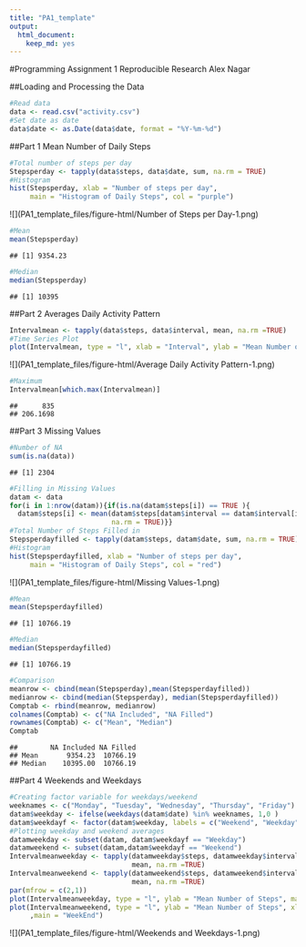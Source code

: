 ```yaml
---
title: "PA1_template"
output: 
  html_document: 
    keep_md: yes
---
```


#Programming Assignment 1 Reproducible Research Alex Nagar

##Loading and Processing the Data

```r
#Read data
data <- read.csv("activity.csv")
#Set date as date
data$date <- as.Date(data$date, format = "%Y-%m-%d")
```
##Part 1 Mean Number of Daily Steps

```r
#Total number of steps per day
Stepsperday <- tapply(data$steps, data$date, sum, na.rm = TRUE)
#Histogram
hist(Stepsperday, xlab = "Number of steps per day",
     main = "Histogram of Daily Steps", col = "purple")
```

![](PA1_template_files/figure-html/Number of Steps per Day-1.png)<!-- -->

```r
#Mean
mean(Stepsperday)
```

```
## [1] 9354.23
```

```r
#Median
median(Stepsperday)
```

```
## [1] 10395
```
##Part 2 Averages Daily Activity Pattern

```r
Intervalmean <- tapply(data$steps, data$interval, mean, na.rm =TRUE)
#Time Series Plot
plot(Intervalmean, type = "l", xlab = "Interval", ylab = "Mean Number of Steps")
```

![](PA1_template_files/figure-html/Average Daily Activity Pattern-1.png)<!-- -->

```r
#Maximum
Intervalmean[which.max(Intervalmean)]
```

```
##      835 
## 206.1698
```
##Part 3 Missing Values

```r
#Number of NA
sum(is.na(data))
```

```
## [1] 2304
```

```r
#Filling in Missing Values
datam <- data
for(i in 1:nrow(datam)){if(is.na(datam$steps[i]) == TRUE ){
  datam$steps[i] <- mean(datam$steps[datam$interval == datam$interval[i]],
                         na.rm = TRUE)}}
#Total Number of Steps Filled in
Stepsperdayfilled <- tapply(datam$steps, datam$date, sum, na.rm = TRUE)
#Histogram
hist(Stepsperdayfilled, xlab = "Number of steps per day",
     main = "Histogram of Daily Steps", col = "red")
```

![](PA1_template_files/figure-html/Missing Values-1.png)<!-- -->

```r
#Mean
mean(Stepsperdayfilled)
```

```
## [1] 10766.19
```

```r
#Median
median(Stepsperdayfilled)
```

```
## [1] 10766.19
```

```r
#Comparison
meanrow <- cbind(mean(Stepsperday),mean(Stepsperdayfilled))
medianrow <- cbind(median(Stepsperday), median(Stepsperdayfilled))
Comptab <- rbind(meanrow, medianrow)
colnames(Comptab) <- c("NA Included", "NA Filled")
rownames(Comptab) <- c("Mean", "Median")
Comptab
```

```
##        NA Included NA Filled
## Mean       9354.23  10766.19
## Median    10395.00  10766.19
```
##Part 4 Weekends and Weekdays

```r
#Creating factor variable for weekdays/weekend
weeknames <- c("Monday", "Tuesday", "Wednesday", "Thursday", "Friday")
datam$weekday <- ifelse(weekdays(datam$date) %in% weeknames, 1,0 )
datam$weekdayf <- factor(datam$weekday, labels = c("Weekend", "Weekday"))
#Plotting weekday and weekend averages
datamweekday <- subset(datam, datam$weekdayf == "Weekday")
datamweekend <- subset(datam,datam$weekdayf == "Weekend")
Intervalmeanweekday <- tapply(datamweekday$steps, datamweekday$interval,
                              mean, na.rm =TRUE)
Intervalmeanweekend <- tapply(datamweekend$steps, datamweekend$interval,
                              mean, na.rm =TRUE)
par(mfrow = c(2,1))
plot(Intervalmeanweekday, type = "l", ylab = "Mean Number of Steps", main = "Weekday")
plot(Intervalmeanweekend, type = "l", ylab = "Mean Number of Steps", xlab = "Interval"
     ,main = "WeekEnd")
```

![](PA1_template_files/figure-html/Weekends and Weekdays-1.png)<!-- -->
